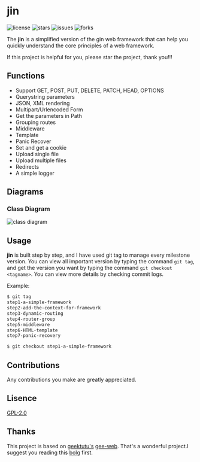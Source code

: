 # jin

![license](https://img.shields.io/github/license/uncle-lv/jin)  ![stars](https://img.shields.io/github/stars/uncle-lv/jin)   ![issues](https://img.shields.io/github/issues/uncle-lv/jin) ![forks](https://img.shields.io/github/forks/uncle-lv/jin) 

The **jin** is a simplified version of the gin web framework that can help you quickly understand the core principles of a web framework.

If this project is helpful for you, please star the project, thank you!!!

## Functions

- Support GET, POST, PUT, DELETE, PATCH, HEAD, OPTIONS
- Querystring parameters
- JSON, XML rendering
- Multipart/Urlencoded Form
- Get the parameters in Path
- Grouping routes
- Middleware
- Template
- Panic Recover
- Set and get a cookie
- Upload single file
- Upload multiple files
- Redirects
- A simple logger

## Diagrams

### Class Diagram

![class diagram](https://cdn.jsdelivr.net/gh/uncle-lv/PicX-image-hosting@main/jin/class_diagram.4nq0xbzu2cu0.svg)

## Usage

**jin** is built step by step, and I have used git tag to manage every milestone version. You can view all important version by typing the command `git tag`, and get the version you want by typing the command `git checkout <tagname>`. You can view more details by checking commit logs.

Example:

```bash
$ git tag
step1-a-simple-framework
step2-add-the-context-for-framework
step3-dynamic-routing
step4-router-group
step5-middleware
step6-HTML-template
step7-panic-recovery

$ git checkout step1-a-simple-framework
```

## Contributions

Any contributions you make are greatly appreciated.

## Lisence

[GPL-2.0](https://github.com/uncle-lv/jin/blob/main/LICENSE)

## Thanks

This project is based on [geektutu's](https://github.com/geektutu) [gee-web](https://github.com/geektutu/7days-golang/tree/master/gee-web). That's a wonderful project.I suggest you reading this [bolg](https://geektutu.com/post/gee.html) first.